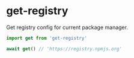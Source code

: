# get-registry

Get registry config for current package manager.

```ts
import get from 'get-registry'

await get() // 'https://registry.npmjs.org'
```
